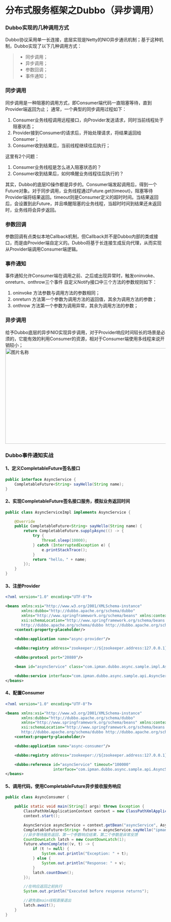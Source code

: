 # 分布式服务框架之Dubbo（异步调用）

### Dubbo实现的几种调用方式
Dubbo协议采用单一长连接，底层实现是Netty的NIO异步通讯机制；基于这种机制，Dubbo实现了以下几种调用方式：
> - 同步调用；
> - 异步调用；
> - 参数回调；
> - 事件通知；

### 同步调用
同步调用是一种阻塞的调用方式，即Consumer端代码一直阻塞等待，直到Provider端返回为止；
通常，一个典型的同步调用过程如下：
1. Consumer业务线程调用远程接口，向Provider发送请求，同时当前线程处于阻塞状态；
2. Provider接到Consumer的请求后，开始处理请求，将结果返回给Consumer；
3. Consumer收到结果后，当前线程继续往后执行；

这里有2个问题：
1. Consumer业务线程是怎么进入阻塞状态的？
2. Consumer收到结果后，如何唤醒业务线程往后执行的？

其实，Dubbo的底层IO操作都是异步的。Consumer端发起调用后，得到一个Future对象。对于同步调用，业务线程通过Future.get(timeout)，阻塞等待Provider端将结果返回。timeout则是Consumer定义的超时时间。当结果返回后，会设置到此Future，并且唤醒阻塞的业务线程，当超时时间到结果还未返回时，业务线将会异步返回。

### 参数回调
参数回调有点类似本地Callback机制，但Callback并不是Dubbo内部的类或接口，而是由Provider端自定义的。Dubbo将基于长连接生成反向代理，从而实现从Provider端调用Consumer端逻辑。

### 事件通知
事件通知允许Consumer端在调用之前、之后或出现异常时，触发oninvoke、onreturn、onthrow三个事件
自定义Notify接口中三个方法的参数规则如下：
1. oninvoke 方法参数与调用方法的参数相同；
2. onreturn 方法第一个参数为调用方法的返回值，其余为调用方法的参数；
3. onthrow 方法第一个参数为调用异常，其余为调用方法的参数；

### 异步调用
给予Dubbo底层的异步NIO实现异步调用，对于Provider响应时间较长的场景是必须的，它能有效的利用Consumer的资源，相对于Consumer端使用多线程来说开销较小；
<img src="https://raw.githubusercontent.com/ipipman/JavaSpringBootSamples/master/ReadmeMaterial/dubbo/8251608611495_.pic_P.jpg" width = "650" height = "300" alt="图片名称" align=center />

### Dubbo事件通知实战
#### 1、定义CompletableFuture签名接口
```java
public interface AsyncService {
    CompletableFuture<String> sayHello(String name);
}
```

#### 2、实现CompletableFuture签名接口服务，模拟业务返回时间
```java
public class AsyncServiceImpl implements AsyncService {

    @Override
    public CompletableFuture<String> sayHello(String name) {
        return CompletableFuture.supplyAsync(() -> {
            try {
                Thread.sleep(10000);
            } catch (InterruptedException e) {
                e.printStackTrace();
            }
            return "hello，" + name;
        });
    }
}
```
#### 3、注册Provider
```xml
<?xml version="1.0" encoding="UTF-8"?>

<beans xmlns:xsi="http://www.w3.org/2001/XMLSchema-instance"
       xmlns:dubbo="http://dubbo.apache.org/schema/dubbo"
       xmlns="http://www.springframework.org/schema/beans" xmlns:context="http://www.springframework.org/schema/context"
       xsi:schemaLocation="http://www.springframework.org/schema/beans http://www.springframework.org/schema/beans/spring-beans-4.3.xsd
       http://dubbo.apache.org/schema/dubbo http://dubbo.apache.org/schema/dubbo/dubbo.xsd http://www.springframework.org/schema/context http://www.springframework.org/schema/context/spring-context.xsd">
    <context:property-placeholder/>

    <dubbo:application name="async-provider"/>

    <dubbo:registry address="zookeeper://${zookeeper.address:127.0.0.1}:2181"/>

    <dubbo:protocol port="20880"/>

    <bean id="asyncService" class="com.ipman.dubbo.async.sample.impl.AsyncServiceImpl"/>

    <dubbo:service interface="com.ipman.dubbo.async.sample.api.AsyncService" ref="asyncService" async="true"/>
</beans>
```

#### 4、配置Consumer
```xml
<?xml version="1.0" encoding="UTF-8"?>

<beans xmlns:xsi="http://www.w3.org/2001/XMLSchema-instance"
       xmlns:dubbo="http://dubbo.apache.org/schema/dubbo"
       xmlns="http://www.springframework.org/schema/beans" xmlns:context="http://www.springframework.org/schema/context"
       xsi:schemaLocation="http://www.springframework.org/schema/beans http://www.springframework.org/schema/beans/spring-beans-4.3.xsd
       http://dubbo.apache.org/schema/dubbo http://dubbo.apache.org/schema/dubbo/dubbo.xsd http://www.springframework.org/schema/context http://www.springframework.org/schema/context/spring-context.xsd">
    <context:property-placeholder/>

    <dubbo:application name="async-consumer"/>

    <dubbo:registry address="zookeeper://${zookeeper.address:127.0.0.1}:2181"/>

    <dubbo:reference id="asyncService" timeout="100000"
                     interface="com.ipman.dubbo.async.sample.api.AsyncService"  async="true"/>
</beans>
```

#### 5、调用代码，使用CompletableFuture异步接收服务响应
```java
public class AsyncConsumer {

    public static void main(String[] args) throws Exception {
        ClassPathXmlApplicationContext context = new ClassPathXmlApplicationContext("spring/async-consumer.xml");
        context.start();

        AsyncService asyncService = context.getBean("asyncService", AsyncService.class);
        CompletableFuture<String> future = asyncService.sayHello("ipman");
        //异步等待服务返回，第一个参数响应结果，第二个参数是异常反馈
        CountDownLatch latch = new CountDownLatch(1);
        future.whenComplete((v, t) -> {
            if (t != null) {
                System.out.println("Exception: " + t);
            } else {
                System.out.println("Response: " + v);
            }
            latch.countDown();
        });

        //在响应返回之前执行
        System.out.println("Executed before response returns");

        //避免能main线程直接退出
        latch.await();
    }
}
```

